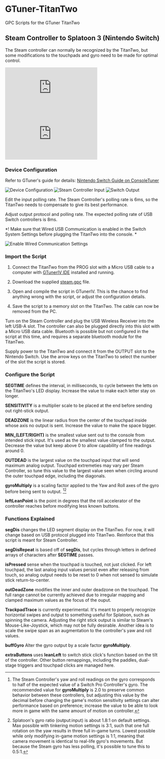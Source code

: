 # GTuner-TitanTwo
GPC Scripts for the GTuner TitanTwo

## Steam Controller to Splatoon 3 (Nintendo Switch)

The Steam controller can normally be recognized by the TitanTwo, but some modifications to the touchpads and gyro need to be made for optimal control.

![Steam Controller](https://www.consoletuner.com/wiki/lib/exe/fetch.php?media=t2:usage_guides:controllers:steamcontroller.png) ![Switch Pro](https://www.consoletuner.com/wiki/lib/exe/fetch.php?media=t2:usage_guides:controllers:switchprojoycons.png)

### Device Configuration

Refer to GTuner's guide for details: [Nintendo Switch Guide on ConsoleTuner](https://www.consoletuner.com/wiki/index.php?id=t2:usage_guides:systems:switch)

![Device Configuration](https://github.com/DamianS-eng/GTuner-TitanTwo/blob/main/TitanTwoDeviceConfiguration.png) ![Steam Controller Input](SteamControllerInput.png) ![Switch Output](SwitchConsoleOutput.png)

Edit the input polling rate. The Steam Controller's polling rate is 6ms, so the TitanTwo needs to compensate to give its best performance.

Adjust output protocol and polling rate. The expected polling rate of USB Switch controllers is 8ms.

*! Make sure that Wired USB Communication is enabled in the Switch System Settings before plugging the TitanTwo into the console. *

![Enable Wired Communication Settings](https://www.lifewire.com/thmb/VSjLSCxSAzcyu2bG_UopT6tDofo=/750x0/filters:no_upscale():max_bytes(150000):strip_icc():format(webp)/002-how-to-connect-ps4-xbox-controllers-to-switch-4707374-aee6b470c9ca457e8b67356e0fcf1bc1.jpg)

### Import the Script

1. Connect the TitanTwo from the PROG slot with a Micro USB cable to a computer with [GTunerIV IDE](https://www.consoletuner.com/titan-two-downloads/) installed and running.

2. Download the supplied [steam.gpc](https://github.com/DamianS-eng/GTuner-TitanTwo/blob/main/Steam.gpc) file.

3. Open and compile the script in GTunerIV. This is the chance to find anything wrong with the script, or adjust the configuration details.

4. Save the script to a memory slot on the TitanTwo. The cable can now be removed from the PC.

Turn on the Steam Controller and plug the USB Wireless Receiver into the left USB-A slot. The controller can also be plugged directly into this slot with a Micro USB data cable. Bluetooth is possible but not configured in the script at this time, and requires a separate bluetooth module for the TitanTwo.

Supply power to the TitanTwo and connect it from the OUTPUT slot to the Nintendo Switch. Use the arrow keys on the TitanTwo to select the number of the slot the script is stored.

### Configure the Script

**SEGTIME** 
defines the interval, in milliseconds, to cycle between the letts on the TitanTwo's LED display. Increase the value to make each letter stay on longer.

**SENSITIVITY** 
is a multiplier scale to be placed at the end before sending out right-stick output.

**DEADZONE** 
is the linear radius from the center of the touchpad inside whose axis no output is sent. Increase the value to make the space bigger.

**MIN_(LEFT/RIGHT)** 
is the smallest value sent out to the console from intended stick input. It's used as the smallest value clamped to the output. Decrease the value but keep above 0 to allow capability of fine readings around 0.

**OUTDEAD** 
is the largest value on the touchpad input that will send maximum analog output. Touchpad extremeties may vary per Steam Controller, so tune this value to the largest value seen when circling around the outer touchpad edge, including the diagonals.

**gyroMultiply** 
is a scaling factor applied to the Yaw and Roll axes of the gyro before being sent to output. [^1][^2]

**leftLeanPoint** 
is the point in degrees that the roll accelerator of the controller reaches before modifying less known buttons.
  
[^1]: The Steam Controller's yaw and roll readings on the gyro corresponds to half of the expected value of a Switch Pro Controller's gyro. The recommended value for **gyroMultiply** is 2.0 to preserve common behavior between these controllers, but adjusting this value by the decimal before changing the game's motion sensitivity settings can alter performance based on preference; increase the value to be able to look more in game with the same amount of motion on controller.

[^2]: Splatoon's gyro ratio (output:input) is about 1.8:1 on default settings. Max possible with tinkering motion settings is 3:1, such that one full rotation on the yaw results in three full in-game turns. Lowest possible while only modifying in-game motion settings is 1:1, meaning that camera movement is identical to real-life gyro's movements. But because the Steam gyro has less polling, it's possible to tune this to 0.5:1.

### Functions Explained

**segDis**
changes the LED segment display on the TitanTwo. For now, it will change based on USB protocol plugged into TitanTwo. Reinforce that this script is meant for Steam Controller.

**segDisRepeat**
is based off of **segDis**, but cycles through letters in defined arrays of characters after **SEGTIME** passes.

**isPressed**
sense when the touchpad is touched, not just clicked. For left touchpad, the last analog input values persist even after releasing from touch, so analog output needs to be reset to 0 when not sensed to simulate stick return-to-center.

**outDeadZone**
modifies the inner and outer deadzone on the touchpad. The full range cannot be currently achieved due to irregular mapping and clamped maximum values as the focus of the ouput.

**TrackpadTrace**
is currently experimental. It's meant to properly recognize horizontal swipes and output to something useful for Splatoon, such as spinning the camera. Adjusting the right stick output is similar to Steam's Mouse-Like-Joystick, which may not be fully desirable. Another idea is to scale the swipe span as an augmentation to the controller's yaw and roll values.

**buffGyro**
Alter the gyro output by a scale factor **gyroMultiply**.

**extraButtons**
uses **leanLeft** to switch stick click's function based on the tilt of the controller. Other button remappings, including the paddles, dual-stage triggers and touchpad clicks are managed here.

